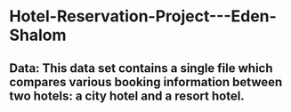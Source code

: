 # Hotel-Reservation-Project---Eden-Shalom

## Data: This data set contains a single file which compares various booking information between two hotels: a city hotel and a resort hotel.

